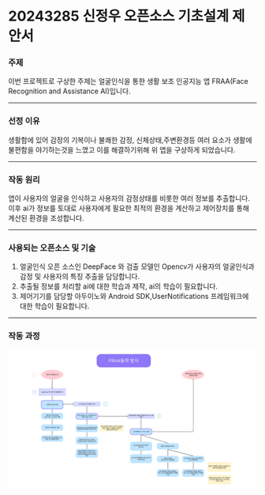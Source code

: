 # 20243285 신정우 오픈소스 기초설계 제안서
### 주제
이번 프로젝트로 구상한 주제는 얼굴인식을 통한 생활 보조 인공지능 앱 FRAA(Face Recognition and Assistance AI)입니다.
<hr/>

### 선정 이유
생활함에 있어 감정의 기복이나 불쾌한 감정, 신체상태,주변환경등 여러 요소가 생활에 불편함을 야기하는것을 느꼈고 이를 해결하기위해 위 앱을 구상하게 되었습니다.
<hr/>

### 작동 원리
앱이 사용자의 얼굴을 인식하고 사용자의 감정상태를 비롯한 여러 정보를 추출합니다. 이후 ai가 정보를 토대로 사용자에게 필요한 최적의 환경을 계산하고 제어장치를 통해 계산된 환경을 조성합니다.
<hr/>

### 사용되는 오픈소스 및 기술
1. 얼굴인식 오픈 소스인 DeepFace 와 검출 모델인 Opencv가 사용자의 얼굴인식과 감정 및 사용자의 특징 추출을 담당합니다.
2. 추출될 정보를 처리할 ai에 대한 학습과 제작, ai의 학습이 필요합니다.
3. 제어기기를 담당할 아두이노와 Android SDK,UserNotifications 프레임워크에 대한 학습이 필요합니다.
<hr/>

### 작동 과정
<img src="img/Strategic Plan (1).png" alt="Example Image" width="500"/>


